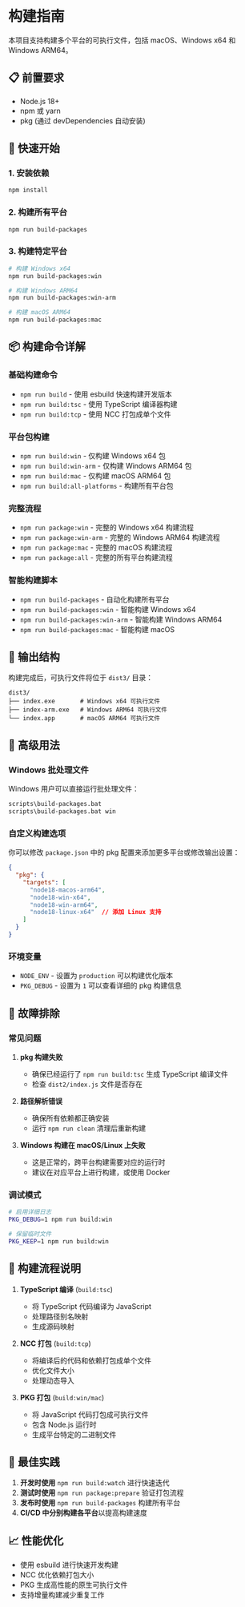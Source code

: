 # 构建指南

本项目支持构建多个平台的可执行文件，包括 macOS、Windows x64 和 Windows ARM64。

## 📋 前置要求

- Node.js 18+
- npm 或 yarn
- pkg (通过 devDependencies 自动安装)

## 🚀 快速开始

### 1. 安装依赖
```bash
npm install
```

### 2. 构建所有平台
```bash
npm run build-packages
```

### 3. 构建特定平台
```bash
# 构建 Windows x64
npm run build-packages:win

# 构建 Windows ARM64  
npm run build-packages:win-arm

# 构建 macOS ARM64
npm run build-packages:mac
```

## 📦 构建命令详解

### 基础构建命令
- `npm run build` - 使用 esbuild 快速构建开发版本
- `npm run build:tsc` - 使用 TypeScript 编译器构建
- `npm run build:tcp` - 使用 NCC 打包成单个文件

### 平台包构建
- `npm run build:win` - 仅构建 Windows x64 包
- `npm run build:win-arm` - 仅构建 Windows ARM64 包  
- `npm run build:mac` - 仅构建 macOS ARM64 包
- `npm run build:all-platforms` - 构建所有平台包

### 完整流程
- `npm run package:win` - 完整的 Windows x64 构建流程
- `npm run package:win-arm` - 完整的 Windows ARM64 构建流程
- `npm run package:mac` - 完整的 macOS 构建流程
- `npm run package:all` - 完整的所有平台构建流程

### 智能构建脚本
- `npm run build-packages` - 自动化构建所有平台
- `npm run build-packages:win` - 智能构建 Windows x64
- `npm run build-packages:win-arm` - 智能构建 Windows ARM64
- `npm run build-packages:mac` - 智能构建 macOS

## 📁 输出结构

构建完成后，可执行文件将位于 `dist3/` 目录：

```
dist3/
├── index.exe       # Windows x64 可执行文件
├── index-arm.exe   # Windows ARM64 可执行文件
└── index.app       # macOS ARM64 可执行文件
```

## 🔧 高级用法

### Windows 批处理文件
Windows 用户可以直接运行批处理文件：
```cmd
scripts\build-packages.bat
scripts\build-packages.bat win
```

### 自定义构建选项
你可以修改 `package.json` 中的 pkg 配置来添加更多平台或修改输出设置：

```json
{
  "pkg": {
    "targets": [
      "node18-macos-arm64",
      "node18-win-x64", 
      "node18-win-arm64",
      "node18-linux-x64"  // 添加 Linux 支持
    ]
  }
}
```

### 环境变量
- `NODE_ENV` - 设置为 `production` 可以构建优化版本
- `PKG_DEBUG` - 设置为 `1` 可以查看详细的 pkg 构建信息

## 🐛 故障排除

### 常见问题

1. **pkg 构建失败**
   - 确保已经运行了 `npm run build:tsc` 生成 TypeScript 编译文件
   - 检查 `dist2/index.js` 文件是否存在

2. **路径解析错误**
   - 确保所有依赖都正确安装
   - 运行 `npm run clean` 清理后重新构建

3. **Windows 构建在 macOS/Linux 上失败**
   - 这是正常的，跨平台构建需要对应的运行时
   - 建议在对应平台上进行构建，或使用 Docker

### 调试模式
```bash
# 启用详细日志
PKG_DEBUG=1 npm run build:win

# 保留临时文件
PKG_KEEP=1 npm run build:win
```

## 📝 构建流程说明

1. **TypeScript 编译** (`build:tsc`)
   - 将 TypeScript 代码编译为 JavaScript
   - 处理路径别名映射
   - 生成源码映射

2. **NCC 打包** (`build:tcp`)
   - 将编译后的代码和依赖打包成单个文件
   - 优化文件大小
   - 处理动态导入

3. **PKG 打包** (`build:win/mac`)
   - 将 JavaScript 代码打包成可执行文件
   - 包含 Node.js 运行时
   - 生成平台特定的二进制文件

## 🎯 最佳实践

1. **开发时使用** `npm run build:watch` 进行快速迭代
2. **测试时使用** `npm run package:prepare` 验证打包流程
3. **发布时使用** `npm run build-packages` 构建所有平台
4. **CI/CD 中分别构建各平台**以提高构建速度

## 📈 性能优化

- 使用 esbuild 进行快速开发构建
- NCC 优化依赖打包大小
- PKG 生成高性能的原生可执行文件
- 支持增量构建减少重复工作 